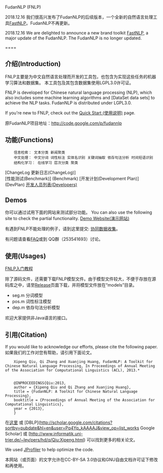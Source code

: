 FudanNLP (FNLP)

2018.12.16 我们很高兴发布了FudanNLP的后续版本，一个全新的自然语言处理工具[FastNLP](https://github.com/fastnlp/fastNLP)。FudanNLP不再更新。

2018.12.16 We are delighted to announce a new brand toolkit [FastNLP](https://github.com/fastnlp/fastNLP), a major update of the FudanNLP. The FudanNLP is no longer updated.

====

介绍(Introduction)
-----------------------------------  
FNLP主要是为中文自然语言处理而开发的工具包，也包含为实现这些任务的机器学习算法和数据集。
本工具包及其包含数据集使用LGPL3.0许可证。

FNLP is developed for Chinese natural language processing (NLP), which also includes some machine learning algorithms and [DataSet data sets] to achieve the NLP tasks. FudanNLP is distributed under LGPL3.0.


If you're new to FNLP, check out the [Quick Start (使用说明)](https://github.com/FudanNLP/fnlp/wiki) page.

原FudanNLP项目地址：http://code.google.com/p/fudannlp 

功能(Functions)
----
		信息检索： 文本分类 新闻聚类
		中文处理： 中文分词 词性标注 实体名识别 关键词抽取 依存句法分析 时间短语识别
		结构化学习： 在线学习 层次分类 聚类


[ChangeLog 更新日志(ChangeLog)]  
[性能测试(Benchmark)] (Benchmark)
[开发计划(Development Plan)] (DevPlan)
[开发人员列表(Developers)](People)

Demos
----
你可以通过试用下面的网站来测试部分功能。
You can also use the following site to check the partial functionality.
[Demo Website(演示网站)](http://nlp.fudan.edu.cn/demo)


有遇到FNLP不能处理的例子，请到这里提交: [协同数据收集](http://code.google.com/p/fudannlp/wiki/CollaborativeCollection)。

有问题请查看[FAQ](faq)或到 QQ群（253541693）讨论。



使用(Usages)
----

[FNLP入门教程](https://github.com/xpqiu/fnlp/wiki)

除了源码文件，还需要下载FNLP模型文件。由于模型文件较大，不便于存放在源码库之中，请至[Release](https://github.com/xpqiu/fnlp/releases)页面下载，并将模型文件放在“models”目录。

* seg.m 分词模型
* pos.m 词性标注模型
* dep.m 依存句法分析模型

欢迎大家提供非Java语言的接口。

引用(Citation)
----
If you would like to acknowledge our efforts, please cite the following paper.
如果我们的工作对您有帮助，请引用下面论文。

		Xipeng Qiu, Qi Zhang and Xuanjing Huang, FudanNLP: A Toolkit for Chinese Natural Language Processing, In Proceedings of Annual Meeting of the Association for Computational Linguistics (ACL), 2013.*


		@INPROCEEDINGS{Qiu:2013,
		author = {Xipeng Qiu and Qi Zhang and Xuanjing Huang},
		title = {FudanNLP: A Toolkit for Chinese Natural Language Processing},
		booktitle = {Proceedings of Annual Meeting of the Association for Computational Linguistics},
		year = {2013},
		}

在[这里](http://jkx.fudan.edu.cn/~xpqiu/) 或  [DBLP](http://scholar.google.com/citations?sortby=pubdate&hl=en&user=Pq4Yp_kAAAAJ&view_op=list_works Google Scholar] 或 [http://www.informatik.uni-trier.de/~ley/pers/hd/q/Qiu:Xipeng.html) 可以找到更多的相关论文。

We used [JProfiler](http://www.ej-technologies.com/products/jprofiler/overview.html ) to help optimize the code.

本网站（或页面）的文字允许在CC-BY-SA 3.0协议和GNU自由文档许可证下修改和再使用。
